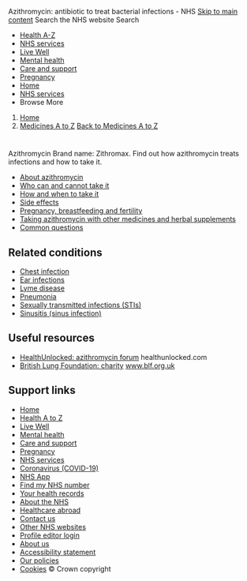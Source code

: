 
Azithromycin: antibiotic to treat bacterial infections - NHS
[Skip to main content](#maincontent)
Search the NHS website
Search
* [Health A-Z](/conditions/)
* [NHS services](/nhs-services/)
* [Live Well](/live-well/)
* [Mental health](/mental-health/)
* [Care and support](/conditions/social-care-and-support-guide/)
* [Pregnancy](/pregnancy/)
* [Home](/)
* [NHS services](/nhs-services/)
* Browse
 More
1. [Home](/)
2. [Medicines A to Z](/medicines/)
[Back to 
 Medicines A to Z](/medicines/) 
# 
 
 Azithromycin
 Brand name: Zithromax. Find out how azithromycin treats infections and how to take it.
 
* [About azithromycin](https://www.nhs.uk/medicines/azithromycin/about-azithromycin/)
* [Who can and cannot take it](https://www.nhs.uk/medicines/azithromycin/who-can-and-cannot-take-azithromycin/)
* [How and when to take it](https://www.nhs.uk/medicines/azithromycin/how-and-when-to-take-azithromycin/)
* [Side effects](https://www.nhs.uk/medicines/azithromycin/side-effects-of-azithromycin/)
* [Pregnancy, breastfeeding and fertility](https://www.nhs.uk/medicines/azithromycin/pregnancy-breastfeeding-and-fertility-while-taking-azithromycin/)
* [Taking azithromycin with other medicines and herbal supplements](https://www.nhs.uk/medicines/azithromycin/taking-azithromycin-with-other-medicines-and-herbal-supplements/)
* [Common questions](https://www.nhs.uk/medicines/azithromycin/common-questions-about-azithromycin/)
## Related conditions
* [Chest infection](https://www.nhs.uk/conditions/chest-infection/)
* [Ear infections](https://www.nhs.uk/conditions/ear-infections/)
* [Lyme disease](https://www.nhs.uk/conditions/lyme-disease/)
* [Pneumonia](https://www.nhs.uk/conditions/pneumonia/)
* [Sexually transmitted infections (STIs)](https://www.nhs.uk/conditions/sexually-transmitted-infections-stis/)
* [Sinusitis (sinus infection)](https://www.nhs.uk/conditions/sinusitis-sinus-infection/)
## Useful resources
* [HealthUnlocked: azithromycin forum](https://healthunlocked.com/tag/azithromycin) 
healthunlocked.com
* [British Lung Foundation: charity](http://www.blf.org.uk/) 
www.blf.org.uk
## Support links
* [Home](/)
* [Health A to Z](/conditions/)
* [Live Well](/live-well/)
* [Mental health](/mental-health/)
* [Care and support](/conditions/social-care-and-support-guide/)
* [Pregnancy](/pregnancy/)
* [NHS services](/nhs-services/)
* [Coronavirus (COVID-19)](/conditions/coronavirus-covid-19/)
* [NHS App](/nhs-app/)
* [Find my NHS number](/nhs-services/online-services/find-nhs-number/)
* [Your health records](/using-the-nhs/about-the-nhs/your-health-records/)
* [About the NHS](/using-the-nhs/about-the-nhs/)
* [Healthcare abroad](/using-the-nhs/healthcare-abroad/apply-for-a-free-uk-global-health-insurance-card-ghic/)
* [Contact us](/contact-us/)
* [Other NHS websites](/nhs-sites/)
* [Profile editor login](/our-policies/profile-editor-login/)
* [About us](/about-us/)
* [Accessibility statement](/accessibility-statement/)
* [Our policies](/our-policies/)
* [Cookies](/our-policies/cookies-policy/)
© Crown copyright
